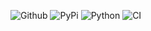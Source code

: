 ![Github](https://img.shields.io/github/tag/essembeh/idevice-backup.svg)
![PyPi](https://img.shields.io/pypi/v/idevice-backup.svg)
![Python](https://img.shields.io/pypi/pyversions/idevice-backup.svg)
![CI](https://github.com/essembeh/idevice-backup/actions/workflows/poetry.yml/badge.svg)
